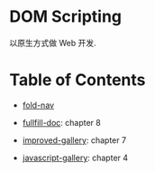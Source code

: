 # DOM Scripting

以原生方式做 Web 开发.

# Table of Contents

- [fold-nav](/fold-nav/)

- [fullfill-doc](/fulfill-doc/): chapter 8

- [improved-gallery](/improved-gallery/): chapter 7

- [javascript-gallery](/javascript-gallery/): chapter 4